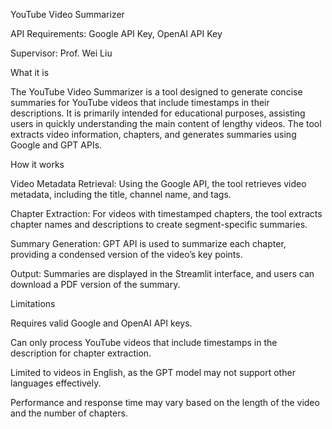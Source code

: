 YouTube Video Summarizer

API Requirements: Google API Key, OpenAI API Key

Supervisor: Prof. Wei Liu

What it is

The YouTube Video Summarizer is a tool designed to generate concise summaries for YouTube videos that include timestamps in their descriptions. It is primarily intended for educational purposes, assisting users in quickly understanding the main content of lengthy videos. The tool extracts video information, chapters, and generates summaries using Google and GPT APIs.

How it works

Video Metadata Retrieval: Using the Google API, the tool retrieves video metadata, including the title, channel name, and tags.

Chapter Extraction: For videos with timestamped chapters, the tool extracts chapter names and descriptions to create segment-specific summaries.

Summary Generation: GPT API is used to summarize each chapter, providing a condensed version of the video’s key points.

Output: Summaries are displayed in the Streamlit interface, and users can download a PDF version of the summary.

Limitations

Requires valid Google and OpenAI API keys.

Can only process YouTube videos that include timestamps in the description for chapter extraction.

Limited to videos in English, as the GPT model may not support other languages effectively.

Performance and response time may vary based on the length of the video and the number of chapters.
